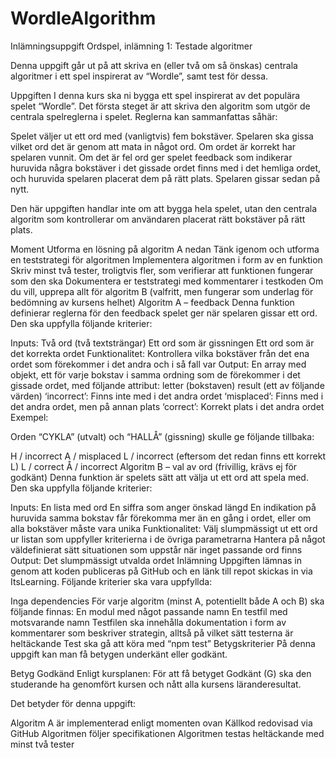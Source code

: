 # WordleAlgorithm
Inlämningsuppgift
Ordspel, inlämning 1: Testade algoritmer

Denna uppgift går ut på att skriva en (eller två om så önskas) centrala algoritmer i ett spel inspirerat av “Wordle”, samt test för dessa.

Uppgiften
I denna kurs ska ni bygga ett spel inspirerat av det populära spelet “Wordle”. Det första steget är att skriva den algoritm som utgör de centrala spelreglerna i spelet. Reglerna kan sammanfattas såhär:

Spelet väljer ut ett ord med (vanligtvis) fem bokstäver. Spelaren ska gissa vilket ord det är genom att mata in något ord. Om ordet är korrekt har spelaren vunnit. Om det är fel ord ger spelet feedback som indikerar huruvida några bokstäver i det gissade ordet finns med i det hemliga ordet, och huruvida spelaren placerat dem på rätt plats. Spelaren gissar sedan på nytt.

Den här uppgiften handlar inte om att bygga hela spelet, utan den centrala algoritm som kontrollerar om användaren placerat rätt bokstäver på rätt plats.

Moment
Utforma en lösning på algoritm A nedan
Tänk igenom och utforma en teststrategi för algoritmen
Implementera algoritmen i form av en funktion
Skriv minst två tester, troligtvis fler, som verifierar att funktionen fungerar som den ska
Dokumentera er teststrategi med kommentarer i testkoden
Om du vill, upprepa allt för algoritm B (valfritt, men fungerar som underlag för bedömning av kursens helhet)
Algoritm A – feedback
Denna funktion definierar reglerna för den feedback spelet ger när spelaren gissar ett ord. Den ska uppfylla följande kriterier:

Inputs: Två ord (två textsträngar)
Ett ord som är gissningen
Ett ord som är det korrekta ordet
Funktionalitet: Kontrollera vilka bokstäver från det ena ordet som förekommer i det andra och i så fall var
Output: En array med objekt, ett för varje bokstav i samma ordning som de förekommer i det gissade ordet, med följande attribut:
letter (bokstaven)
result (ett av följande värden)
‘incorrect’: Finns inte med i det andra ordet
‘misplaced’: Finns med i det andra ordet, men på annan plats
‘correct’: Korrekt plats i det andra ordet 
Exempel:

Orden “CYKLA” (utvalt) och “HALLÅ” (gissning) skulle ge följande tillbaka:

H / incorrect
A / misplaced
L / incorrect (eftersom det redan finns ett korrekt L)
L / correct
Å / incorrect
Algoritm B – val av ord (frivillig, krävs ej för godkänt)
Denna funktion är spelets sätt att välja ut ett ord att spela med. Den ska uppfylla följande kriterier:

Inputs:
En lista med ord
En siffra som anger önskad längd
En indikation på huruvida samma bokstav får förekomma mer än en gång i ordet, eller om alla bokstäver måste vara unika
Funktionalitet:
Välj slumpmässigt ut ett ord ur listan som uppfyller kriterierna i de övriga parametrarna
Hantera på något väldefinierat sätt situationen som uppstår när inget passande ord finns
Output: Det slumpmässigt utvalda ordet
Inlämning
Uppgiften lämnas in genom att koden publiceras på GitHub och en länk till repot skickas in via ItsLearning. Följande kriterier ska vara uppfyllda:

Inga dependencies
För varje algoritm (minst A, potentiellt både A och B) ska följande finnas:
En modul med något passande namn
En testfil med motsvarande namn
Testfilen ska innehålla dokumentation i form av kommentarer som beskriver strategin, alltså på vilket sätt testerna är heltäckande
Test ska gå att köra med “npm test”
Betygskriterier
På denna uppgift kan man få betygen underkänt eller godkänt.

Betyg Godkänd
Enligt kursplanen: För att få betyget Godkänt (G) ska den studerande ha genomfört kursen och nått alla kursens läranderesultat.

Det betyder för denna uppgift:

Algoritm A är implementerad enligt momenten ovan
Källkod redovisad via GitHub
Algoritmen följer specifikationen
Algoritmen testas heltäckande med minst två tester
